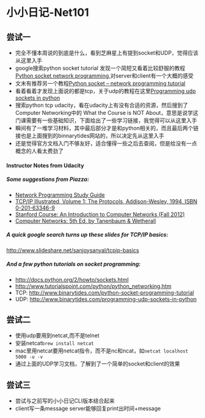 # 小小日记-Net101

## 尝试一
- 完全不懂本周说的到底是什么，看到芝麻星上有提到socket和UDP，觉得应该从这里入手
- google搜索python socket tutorial 发现一个简短又看着比较舒服的教程 [Python socket network programming](http://pythontips.com/2013/08/06/python-socket-network-programming/),对server和client有一个大概的感受
- 文末有推荐另一个教程[Python socket – network programming tutorial](http://www.binarytides.com/python-socket-programming-tutorial/)
- 看着看着才发现上面说的都是tcp，关于udp的教程在这里[Programming udp sockets in python](http://www.binarytides.com/programming-udp-sockets-in-python/)
- 搜索python tcp udacity，看在udacity上有没有合适的资源，然后搜到了Computer Networking中的 What the Course is NOT About，意思是说学这门课需要有一些基础知识，下面给出了一些学习链接，我觉得可以从这里入手
- 瞬间有了一堆学习材料，其中最后部分才是和python相关的，而且最后两个链接也是上面搜到的binnarytides网站的，所以决定先从这里入手
- 还是觉得官方文档入门不够友好，适合懂得一些之后去查阅，但是给没有一点概念的人看太费劲了

#### Instructor Notes from Udacity

##### Some suggestions from Piazza:

- [Network Programming Study Guide](http://www.sal.ksu.edu/faculty/tim/NPstudy_guide/index.html)
- [TCP/IP Illustrated, Volume 1: The Protocols, Addison-Wesley, 1994, ISBN 0-201-63346-9](http://www.kohala.com/start/tcpipiv1.html)
- [Stanford Course: An Introduction to Computer Networks (Fall 2012)](http://f12.class2go.stanford.edu/networking/Fall2012)
- [Computer Networks: 5th Ed. by Tanenbaum & Wetherall](http://cse.hcmut.edu.vn/~minhnguyen/NET/Computer%20Networks%20-%20A%20Tanenbaum%20-%205th%20edition.pdf)

##### A quick google search turns up these slides for TCP/IP basics:

http://www.slideshare.net/sanjoysanyal/tcpip-basics

##### And a few python tutorials on socket programming:

- http://docs.python.org/2/howto/sockets.html
- http://www.tutorialspoint.com/python/python_networking.htm
- TCP: http://www.binarytides.com/python-socket-programming-tutorial
- UDP: http://www.binarytides.com/programming-udp-sockets-in-python

## 尝试二
- 使用udp要用到netcat,而不是telnet
- 安装netcat```brew install netcat```
- mac里用netcat要用netcat指令，而不是nc和ncat，如```netcat localhost 5000 -u -v```
- 通过上面的UDP学习文档，了解到了一个简单的socket和client的效果

## 尝试三
- 尝试与之前写的小小日记CLI版本结合起来
- client写一条message server能够回复print出时间+message